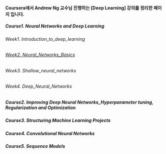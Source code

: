 #### Coursera에서 Andrew Ng 교수님 진행하는 [Deep Learning] 강의를 정리한 페이지 입니다.


##### Course1. Neural Networks and Deep Learning
###### Week1. Introduction_to_deep_learning
######  <a href="https://rawgit.com/notyetend/DeepLearning_AndrewNg/master/notes/Course1Week2_Neural_Networks_Basics.html" target="_blank">Week2. Neural_Networks_Basics</a> 
###### Week3. Shallow_neural_networks      
###### Week4. Deep_Neural_Networks      

##### Course2. Improving Deep Neural Networks_Hyperparameter tuning, Regularization and Optimization

##### Course3. Structuring Machine Learning Projects

##### Course4. Convolutional Neural Networks

##### Course5. Sequence Models
